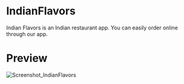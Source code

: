 # IndianFlavors
Indian Flavors is an Indian restaurant app. You can easily order online through our app. 

# Preview
![Screenshot_IndianFlavors](https://github.com/Izzed1/IndianFlavors/assets/97396695/07f9c6e0-90dc-4522-a9b1-8c16d9fd1124)
